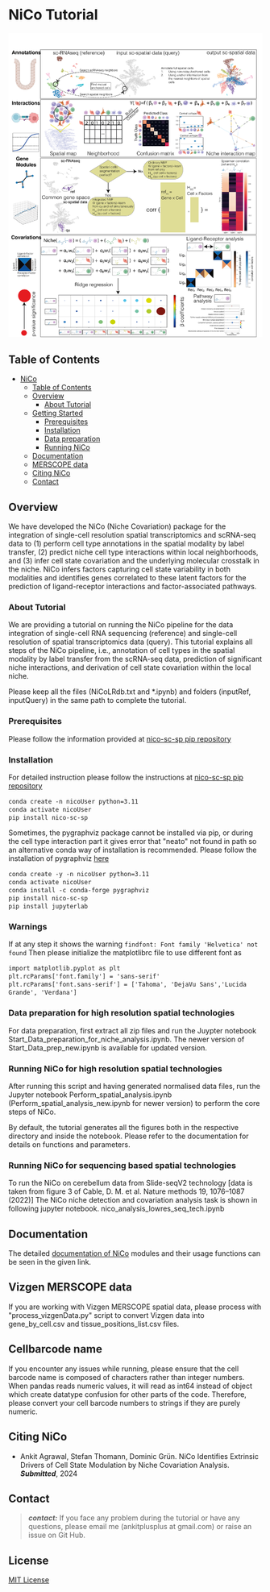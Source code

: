# NiCo Tutorial

<div align="center">

<img src="Figure1old.png" width="640px" />

</div>

## Table of Contents

-   [NiCo](#nico)
    -   [Table of Contents](#table-of-contents)
    -   [Overview](#overview)
        -   [About Tutorial](#background)
    -   [Getting Started](#getting-started)
        -   [Prerequisites](#prerequisites)
        -   [Installation](#installation)
        -   [Data preparation](#preparation-NiCo)
        -   [Running NiCo](#running-NiCo)
    -   [Documentation](#documentation)
    -   [MERSCOPE data](#Vizgen-MERSCOPE-data)
    -   [Citing NiCo](#citing-nico)
    -   [Contact](#contact)

## Overview

We have developed the NiCo (Niche Covariation) package for the integration of single-cell resolution spatial transcriptomics and scRNA-seq data to (1) perform cell type annotations in the spatial modality by label transfer, (2) predict niche cell type interactions within local neighborhoods, and (3) infer cell state covariation and the underlying molecular crosstalk in the niche. NiCo infers factors capturing cell state variability in both modalities and identifies genes correlated to these latent factors for the prediction of ligand-receptor interactions and factor-associated pathways.

### About Tutorial
We are providing a tutorial on running the NiCo pipeline for the data integration of single-cell RNA sequencing (reference) and single-cell resolution of spatial transcriptomics data (query). This tutorial explains all steps of the NiCo pipeline, i.e., annotation of cell types in the spatial modality by label transfer from the scRNA-seq data, prediction of significant niche interactions, and derivation of cell state covariation within the local niche. 

Please keep all the files (NiCoLRdb.txt and *.ipynb) and folders (inputRef, inputQuery) in the same path to complete the tutorial. 

### Prerequisites

Please follow the information provided at [nico-sc-sp pip repository](https://pypi.org/project/nico-sc-sp/)


### Installation
For detailed instruction please follow the instructions at [nico-sc-sp pip repository](https://pypi.org/project/nico-sc-sp/)

``` console
conda create -n nicoUser python=3.11
conda activate nicoUser
pip install nico-sc-sp
```
Sometimes, the pygraphviz package cannot be installed via pip, or during the cell type interaction part it gives error that "neato" not found in path so an alternative conda way of installation is recommended. Please follow the installation of pygraphviz [here](https://pygraphviz.github.io/documentation/stable/install.html)


``` console
conda create -y -n nicoUser python=3.11
conda activate nicoUser
conda install -c conda-forge pygraphviz
pip install nico-sc-sp
pip install jupyterlab
```
### Warnings 
If at any step it shows the warning ```findfont: Font family 'Helvetica' not found```
Then please initialize the matplotlibrc file to use different font as 

```
import matplotlib.pyplot as plt
plt.rcParams['font.family'] = 'sans-serif'
plt.rcParams['font.sans-serif'] = ['Tahoma', 'DejaVu Sans','Lucida Grande', 'Verdana']
```



### Data preparation for high resolution spatial technologies 

For data preparation, first extract all zip files and run the Juypter notebook Start_Data_preparation_for_niche_analysis.ipynb.
The newer version of Start_Data_prep_new.ipynb is available for updated version. 

### Running NiCo for high resolution spatial technologies 
After running this script and having generated normalised data files, run the Jupyter notebook Perform_spatial_analysis.ipynb (Perform_spatial_analysis_new.ipynb for newer version) to perform the core steps of NiCo.

By default, the tutorial generates all the figures both in the respective directory and inside the notebook. Please refer to the documentation for details on functions and parameters. 

### Running NiCo for sequencing based spatial technologies 
To run the NiCo on cerebellum data from Slide-seqV2 technology [data is taken from figure 3 of Cable, D. M. et al. Nature methods 19, 1076–1087 (2022)] 
The NiCo niche detection and covariation analysis task is shown in following jupyter notebook. 
nico_analysis_lowres_seq_tech.ipynb


## Documentation 

The detailed [documentation of NiCo](https://nico-sc-sp.readthedocs.io/en/latest/) modules and their usage functions can be seen in the given link. 

## Vizgen MERSCOPE data 
If you are working with Vizgen MERSCOPE spatial data, please process with "process_vizgenData.py" script to convert Vizgen data into gene_by_cell.csv and tissue_positions_list.csv files. 

## Cellbarcode name 
If you encounter any issues while running, please ensure that the cell barcode name is composed of characters rather than integer numbers. When pandas reads numeric values, it will read as int64 instead of object which create datatype confusion for other parts of the code. Therefore, please convert your cell barcode numbers to strings if they are purely numeric.

## Citing NiCo

-   Ankit Agrawal, Stefan Thomann, Dominic Grün. NiCo Identifies Extrinsic Drivers of Cell State Modulation by Niche Covariation Analysis.
    ***Submitted***, 2024

## Contact

> **_contact:_** If you face any problem during the tutorial or have any questions, please email me (ankitplusplus at gmail.com) or raise an issue on Git Hub. 


## License 
[MIT License](LICENSE)

